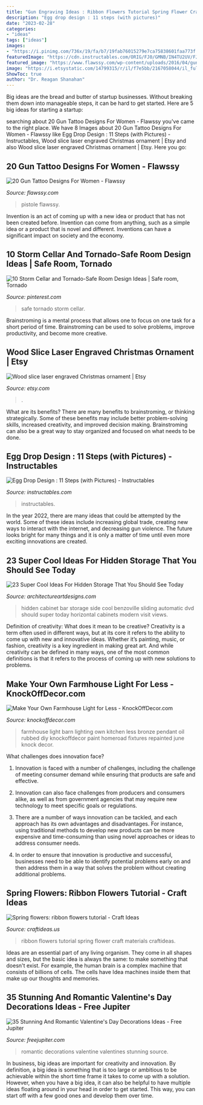 ```yaml
---
title: "Gun Engraving Ideas : Ribbon Flowers Tutorial Spring Flower Craft Materials Craftideas"
description: "Egg drop design : 11 steps (with pictures)"
date: "2023-02-28"
categories:
- "ideas"
tags: ["ideas"]
images:
- "https://i.pinimg.com/736x/19/fa/b7/19fab76015279e7ca75838601faa773f.jpg"
featuredImage: "https://cdn.instructables.com/ORIG/FJ0/GMNB/IN4TU2UV/FJ0GMNBIN4TU2UV.jpg?frame=1&amp;width=2100"
featured_image: "https://www.flawssy.com/wp-content/uploads/2016/04/gun-is-back.jpg"
image: "https://i.etsystatic.com/14799315/r/il/f7e5bb/2167058044/il_fullxfull.2167058044_60xq.jpg"
ShowToc: true
author: "Dr. Reagan Shanahan"
---
```



Big ideas are the bread and butter of startup businesses. Without breaking them down into manageable steps, it can be hard to get started. Here are 5 big ideas for starting a startup: 

	

		
searching about 20 Gun Tattoo Designs For Women - Flawssy you've came to the right place. We have 8 Images about 20 Gun Tattoo Designs For Women - Flawssy like Egg Drop Design : 11 Steps (with Pictures) - Instructables, Wood slice laser engraved Christmas ornament | Etsy and also Wood slice laser engraved Christmas ornament | Etsy. Here you go:
		
    
## 20 Gun Tattoo Designs For Women - Flawssy

<img loading=lazy src="https://www.flawssy.com/wp-content/uploads/2016/04/gun-is-back.jpg" onerror="this.onerror=null;this.src='https://tse1.mm.bing.net/th?id=OIP.-JJm_zMh_FNdGsKXm43r7wHaJ4&amp;pid=15.1';" alt="20 Gun Tattoo Designs For Women - Flawssy">

_Source: flawssy.com_

>pistole flawssy. 

	

Invention is an act of coming up with a new idea or product that has not been created before. Invention can come from anything, such as a simple idea or a product that is novel and different. Inventions can have a significant impact on society and the economy.

    
## 10 Storm Cellar And Tornado-Safe Room Design Ideas | Safe Room, Tornado

<img loading=lazy src="https://i.pinimg.com/736x/19/fa/b7/19fab76015279e7ca75838601faa773f.jpg" onerror="this.onerror=null;this.src='https://tse4.mm.bing.net/th?id=OIP.zYKrV79PdGQLhs_AchWv1QHaLH&amp;pid=15.1';" alt="10 Storm Cellar and Tornado-Safe Room Design Ideas | Safe room, Tornado">

_Source: pinterest.com_

>safe tornado storm cellar. 

	

Brainstroming is a mental process that allows one to focus on one task for a short period of time. Brainstroming can be used to solve problems, improve productivity, and become more creative.

    
## Wood Slice Laser Engraved Christmas Ornament | Etsy

<img loading=lazy src="https://i.etsystatic.com/14799315/r/il/f7e5bb/2167058044/il_fullxfull.2167058044_60xq.jpg" onerror="this.onerror=null;this.src='https://tse2.mm.bing.net/th?id=OIP.XHUl0QHMqtwPS1ftJvv-vwHaJ4&amp;pid=15.1';" alt="Wood slice laser engraved Christmas ornament | Etsy">

_Source: etsy.com_

>. 

	

What are its benefits?
There are many benefits to brainstroming, or thinking strategically. Some of these benefits may include better problem-solving skills, increased creativity, and improved decision making. Brainstroming can also be a great way to stay organized and focused on what needs to be done.

    
## Egg Drop Design : 11 Steps (with Pictures) - Instructables

<img loading=lazy src="https://cdn.instructables.com/ORIG/FJ0/GMNB/IN4TU2UV/FJ0GMNBIN4TU2UV.jpg?frame=1&amp;width=2100" onerror="this.onerror=null;this.src='https://tse3.mm.bing.net/th?id=OIP.ecaDpdKVDn3-Io-y9hqzrAHaLH&amp;pid=15.1';" alt="Egg Drop Design : 11 Steps (with Pictures) - Instructables">

_Source: instructables.com_

>instructables. 

	

In the year 2022, there are many ideas that could be attempted by the world. Some of these ideas include increasing global trade, creating new ways to interact with the internet, and decreasing gun violence. The future looks bright for many things and it is only a matter of time until even more exciting innovations are created.

    
## 23 Super Cool Ideas For Hidden Storage That You Should See Today

<img loading=lazy src="http://www.architectureartdesigns.com/wp-content/uploads/2017/02/3-28-e1487531855737.jpg" onerror="this.onerror=null;this.src='https://tse4.mm.bing.net/th?id=OIP.8fVkE0EV5R7G5BiYCz26cwHaHm&amp;pid=15.1';" alt="23 Super Cool Ideas For Hidden Storage That You Should See Today">

_Source: architectureartdesigns.com_

>hidden cabinet bar storage side cool benzoville sliding automatic dvd should super today horizontal cabinets modern visit views. 

	

Definition of creativity: What does it mean to be creative?
Creativity is a term often used in different ways, but at its core it refers to the ability to come up with new and innovative ideas. Whether it’s painting, music, or fashion, creativity is a key ingredient in making great art. And while creativity can be defined in many ways, one of the most common definitions is that it refers to the process of coming up with new solutions to problems.

    
## Make Your Own Farmhouse Light For Less - KnockOffDecor.com

<img loading=lazy src="https://knockoffdecor.com/wp-content/uploads/2013/06/diy-farmhouse-light1.jpg" onerror="this.onerror=null;this.src='https://tse4.mm.bing.net/th?id=OIP.k6cyjBpuDkDgxYNPGH1xGgHaKi&amp;pid=15.1';" alt="Make Your Own Farmhouse Light for Less - KnockOffDecor.com">

_Source: knockoffdecor.com_

>farmhouse light barn lighting own kitchen less bronze pendant oil rubbed diy knockoffdecor paint homeroad fixtures repainted june knock decor. 

	

What challenges does innovation face?
1. Innovation is faced with a number of challenges, including the challenge of meeting consumer demand while ensuring that products are safe and effective.
2. Innovation can also face challenges from producers and consumers alike, as well as from government agencies that may require new technology to meet specific goals or regulations.

3. There are a number of ways innovation can be tackled, and each approach has its own advantages and disadvantages. For instance, using traditional methods to develop new products can be more expensive and time-consuming than using novel approaches or ideas to address consumer needs.

4. In order to ensure that innovation is productive and successful, businesses need to be able to identify potential problems early on and then address them in a way that solves the problem without creating additional problems.

    
## Spring Flowers: Ribbon Flowers Tutorial - Craft Ideas

<img loading=lazy src="https://www.craftideas.us/wp-content/uploads/2012/12/ribbon-flower.jpg" onerror="this.onerror=null;this.src='https://tse3.mm.bing.net/th?id=OIP.Uh9C2lLE_n4to-Dxa8DczgHaJ4&amp;pid=15.1';" alt="Spring flowers: ribbon flowers tutorial - Craft Ideas">

_Source: craftideas.us_

>ribbon flowers tutorial spring flower craft materials craftideas. 

	

Ideas are an essential part of any living organism. They come in all shapes and sizes, but the basic idea is always the same: to make something that doesn't exist. For example, the human brain is a complex machine that consists of billions of cells. The cells have Idea machines inside them that make up our thoughts and memories.

    
## 35 Stunning And Romantic Valentine&#039;s Day Decorations Ideas - Free Jupiter

<img loading=lazy src="http://www.freejupiter.com/wp-content/uploads/2020/01/Stunning-And-Romantic-Valentines-Day-Decorations-Ideas-7.jpg" onerror="this.onerror=null;this.src='https://tse2.mm.bing.net/th?id=OIP.HnEew8djfgqawQRqUvekewHaJ4&amp;pid=15.1';" alt="35 Stunning And Romantic Valentine&#039;s Day Decorations Ideas - Free Jupiter">

_Source: freejupiter.com_

>romantic decorations valentine valentines stunning source. 

	

In business, big ideas are important for creativity and innovation. By definition, a big idea is something that is too large or ambitious to be achievable within the short time frame it takes to come up with a solution. However, when you have a big idea, it can also be helpful to have multiple ideas floating around in your head in order to get started. This way, you can start off with a few good ones and develop them over time.

